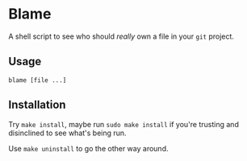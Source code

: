 # Blame

A shell script to see who should _really_ own a file in your `git` project.

## Usage

`blame [file ...]`

## Installation

Try `make install`, maybe run `sudo make install` if you're trusting and disinclined to see what's being run.

Use `make uninstall` to go the other way around.
